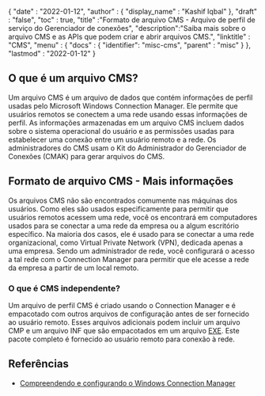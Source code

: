 {
  "date" : "2022-01-12",
  "author" : {
    "display_name" : "Kashif Iqbal"
},
  "draft" : "false",
  "toc" : true,
  "title" :"Formato de arquivo CMS - Arquivo de perfil de serviço do Gerenciador de conexões",
  "description":"Saiba mais sobre o arquivo CMS e as APIs que podem criar e abrir arquivos CMS.",
  "linktitle" : "CMS",
  "menu" : {
    "docs" : {
      "identifier": "misc-cms",
      "parent" : "misc"
}
},
  "lastmod" : "2022-01-12"
}

## O que é um arquivo CMS?

Um arquivo CMS é um arquivo de dados que contém informações de perfil usadas pelo Microsoft Windows Connection Manager. Ele permite que usuários remotos se conectem a uma rede usando essas informações de perfil. As informações armazenadas em um arquivo CMS incluem dados sobre o sistema operacional do usuário e as permissões usadas para estabelecer uma conexão entre um usuário remoto e a rede. Os administradores do CMS usam o Kit do Administrador do Gerenciador de Conexões (CMAK) para gerar arquivos do CMS.

## Formato de arquivo CMS - Mais informações

Os arquivos CMS não são encontrados comumente nas máquinas dos usuários. Como eles são usados especificamente para permitir que usuários remotos acessem uma rede, você os encontrará em computadores usados para se conectar a uma rede da empresa ou a algum escritório específico. Na maioria dos casos, ele é usado para se conectar a uma rede organizacional, como Virtual Private Network (VPN), dedicada apenas a uma empresa. Sendo um administrador de rede, você configurará o acesso a tal rede com o Connection Manager para permitir que ele acesse a rede da empresa a partir de um local remoto.

### O que é CMS independente?

Um arquivo de perfil CMS é criado usando o Connection Manager e é empacotado com outros arquivos de configuração antes de ser fornecido ao usuário remoto. Esses arquivos adicionais podem incluir um arquivo CMP e um arquivo INF que são empacotados em um arquivo [EXE](/pt/executable/exe/). Este pacote completo é fornecido ao usuário remoto para conexão à rede.

## Referências

* [Compreendendo e configurando o Windows Connection Manager](https://learn.microsoft.com/en-us/windows-hardware/drivers/mobilebroadband/understanding-and-configuring-windows-connection-manager)

